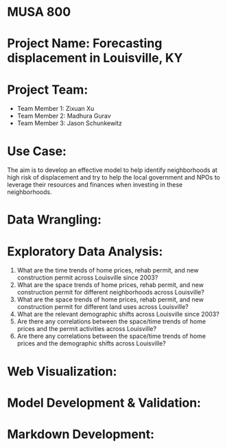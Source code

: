 # MUSA 800 

# Project Name: Forecasting displacement in Louisville, KY


# Project Team:

* Team Member 1: Zixuan Xu
* Team Member 2: Madhura Gurav
* Team Member 3: Jason Schunkewitz

# Use Case: 

The aim is to develop an effective model to help identify neighborhoods at high risk of displacement and try to help the local government and NPOs to leverage their resources and finances when investing in these neighborhoods.

# Data Wrangling:

# Exploratory Data Analysis:

1. What are the time trends of home prices, rehab permit, and new construction permit across Louisville since 2003?
2. What are the space trends of home prices, rehab permit, and new construction permit for different neighborhoods across Louisville?
3. What are the space trends of home prices, rehab permit, and new construction permit for different land uses across Louisville?
4. What are the relevant demographic shifts across Louisville since 2003?
5. Are there any correlations between the space/time trends of home prices and the permit activities across Louisville?
6. Are there any correlations between the space/time trends of home prices and the demographic shifts across Louisville?

# Web Visualization:

# Model Development & Validation:

# Markdown Development:
